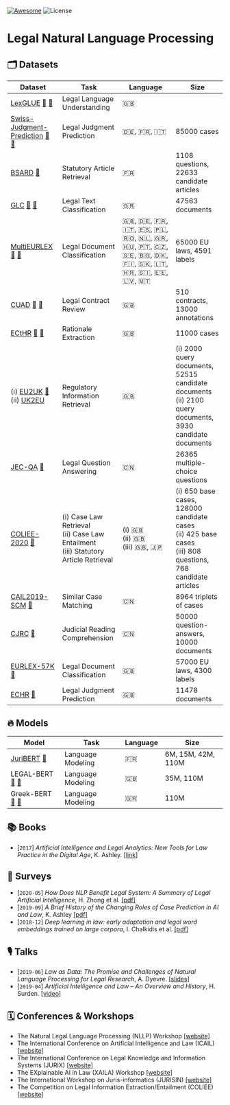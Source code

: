 [![Awesome](https://awesome.re/badge-flat2.svg)](https://awesome.re)
![License](https://img.shields.io/github/license/antoiloui/awesome-legal-nlp)

# Legal Natural Language Processing

## 🗂 Datasets

| Dataset | Task | Language | Size |
|---|---|---|---|
| [LexGLUE](https://github.com/coastalcph/lex-glue) [🤗](https://huggingface.co/datasets/lex_glue) [📄](https://arxiv.org/abs/2110.00976)  | Legal Language Understanding | 🇬🇧  |  |
| [Swiss-Judgment-Prediction](https://github.com/JoelNiklaus/SwissJudgementPrediction) [🤗](https://huggingface.co/datasets/swiss_judgment_prediction) [📄](https://arxiv.org/abs/2110.00806)  | Legal Judgment Prediction | 🇩🇪, 🇫🇷, 🇮🇹      | 85000 cases |
| [BSARD](https://github.com/maastrichtlawtech/bsard) [📄](https://arxiv.org/abs/2108.11792) | Statutory Article Retrieval | 🇫🇷  | 1108 questions, 22633 candidate articles |
| [GLC](https://github.com/christospi/glc-nllp-21) [🤗](https://huggingface.co/datasets/greek_legal_code) [📄](https://arxiv.org/abs/2109.15298)  | Legal Text Classification | 🇬🇷  | 47563 documents |
| [MultiEURLEX](https://github.com/nlpaueb/multi-eurlex) [🤗](https://huggingface.co/datasets/multi_eurlex) [📄](https://arxiv.org/abs/2109.00904)  | Legal Document Classification | 🇬🇧, 🇩🇪, 🇫🇷, 🇮🇹, 🇪🇸, 🇵🇱, 🇷🇴, 🇳🇱, 🇬🇷, 🇭🇺, 🇵🇹, 🇨🇿, 🇸🇪, 🇧🇬, 🇩🇰, 🇫🇮, 🇸🇰, 🇱🇹, 🇭🇷, 🇸🇮, 🇪🇪, 🇱🇻, 🇲🇹                                              | 65000 EU laws, 4591 labels |
| [CUAD](https://github.com/TheAtticusProject/cuad) [🤗](https://huggingface.co/datasets/cuad) [📄](https://arxiv.org/abs/2103.06268)  | Legal Contract Review | 🇬🇧  | 510 contracts, 13000 annotations |
| [ECtHR](https://archive.org/details/ECHR-ACL2019) [🤗](https://huggingface.co/datasets/ecthr_cases) [📄](https://arxiv.org/abs/2103.13084)  | Rationale Extraction | 🇬🇧  | 11000 cases |
| (i) [EU2UK](https://archive.org/details/eacl2021_regir_datasets) [📄](https://arxiv.org/abs/2101.10726)<br>(ii) [UK2EU](https://archive.org/details/eacl2021_regir_datasets) | Regulatory Information Retrieval | 🇬🇧  | (i) 2000 query documents, 52515 candidate documents<br>(ii) 2100 query documents, 3930 candidate documents |
| [JEC-QA](https://jecqa.thunlp.org/) [📄](https://arxiv.org/abs/1911.12011) | Legal Question Answering | 🇨🇳  | 26365 multiple-choice questions |
| [COLIEE-2020](https://sites.ualberta.ca/~rabelo/COLIEE2020/) [📄](https://sites.ualberta.ca/~rabelo/COLIEE2021/COLIEE_2020_summary.pdf) | (i) Case Law Retrieval<br>(ii) Case Law Entailment<br>(iii) Statutory Article Retrieval | (i) 🇬🇧<br>(ii) 🇬🇧<br>(iii) 🇬🇧, 🇯🇵  | (i) 650 base cases, 128000 candidate cases<br>(ii) 425 base cases<br>(iii) 808 questions, 768 candidate articles |
| [CAIL2019-SCM](https://github.com/china-ai-law-challenge/CAIL2019/tree/master/scm) [📄](https://arxiv.org/abs/1911.08962) | Similar Case Matching | 🇨🇳  | 8964 triplets of cases |
| [CJRC](https://github.com/china-ai-law-challenge/CAIL2019) [📄](https://arxiv.org/abs/1912.09156) | Judicial Reading Comprehension | 🇨🇳  | 50000 question-answers, 10000 documents |
| [EURLEX-57K](http://nlp.cs.aueb.gr/software_and_datasets/EURLEX57K/index.html) [📄](https://arxiv.org/abs/1906.02192) | Legal Document Classification | 🇬🇧  | 57000 EU laws, 4300 labels |
| [ECHR](https://archive.org/details/ECHR-ACL2019) [📄](https://arxiv.org/abs/1906.02059) | Legal Judgment Prediction | 🇬🇧  | 11478 documents |


## 🔥 Models

| Model | Task | Language | Size |
|---|---|---|---|
| [JuriBERT](http://master2-bigdata.polytechnique.fr/resources#juribert) [📄](https://arxiv.org/abs/2110.01485) | Language Modeling | 🇫🇷  | 6M, 15M, 42M, 110M |
| LEGAL-BERT [🤗](https://huggingface.co/nlpaueb/legal-bert-base-uncased) [📄](https://arxiv.org/abs/2010.02559)  | Language Modeling | 🇬🇧  | 35M, 110M |
| Greek-BERT [🤗](https://huggingface.co/nlpaueb/bert-base-greek-uncased-v1) [📄](https://arxiv.org/abs/2008.12014)  | Language Modeling | 🇬🇷  | 110M |


## 📚  Books

- [`2017`] *Artificial Intelligence and Legal Analytics: New Tools for Law Practice in the Digital Age*, K. Ashley. [[link]](https://www.cambridge.org/core/books/artificial-intelligence-and-legal-analytics/E7D705EEF392501A1DB180645917E7E0)


## 📄  Surveys

- [`2020-05`] *How Does NLP Benefit Legal System: A Summary of Legal Artificial Intelligence*, H. Zhong et al. [[pdf]](https://arxiv.org/pdf/2004.12158)
- [`2019-09`] *A Brief History of the Changing Roles of Case Prediction in AI and Law*, K. Ashley [[pdf]](https://journals.latrobe.edu.au/index.php/law-in-context/article/download/88/157)
- [`2018-12`] *Deep learning in law: early adaptation and legal word embeddings trained on large corpora*, I. Chalkidis et al. [[pdf]](https://link.springer.com/content/pdf/10.1007/s10506-018-9238-9.pdf)


## 🎙  Talks

- [`2019-06`] *Law as Data: The Promise and Challenges of Natural Language Processing for Legal Research*, A. Dyevre. [[slides]](https://drive.google.com/open?id=14zWlp2Hkm866MTup_oMZJa5T80fxsWtR)
- [`2019-04`] *Artificial Intelligence and Law – An Overview and History*, H. Surden. [[video]](https://www.youtube.com/watch?v=BG6YR0xGMRA)


## 🗓  Conferences & Workshops

- The Natural Legal Language Processing (NLLP) Workshop [[website]](https://nllpw.org/workshop/)
- The International Conference on Artificial Intelligence and Law (ICAIL) [[website]](https://dl.acm.org/doi/proceedings/10.1145/3322640#issue-downloads)
- The International Conference on Legal Knowledge and Information Systems (JURIX) [[website]](http://jurix.nl/)  
- The EXplainable AI in Law (XAILA) Workshop [[website]](https://www.geist.re/xaila:start)
- The International Workshop on Juris-informatics (JURISIN) [[website]](http://research.nii.ac.jp/~ksatoh/jurisin2020/)
- The Competition on Legal Information Extraction/Entailment (COLIEE) [[website]](https://sites.ualberta.ca/~rabelo/COLIEE2020/)
